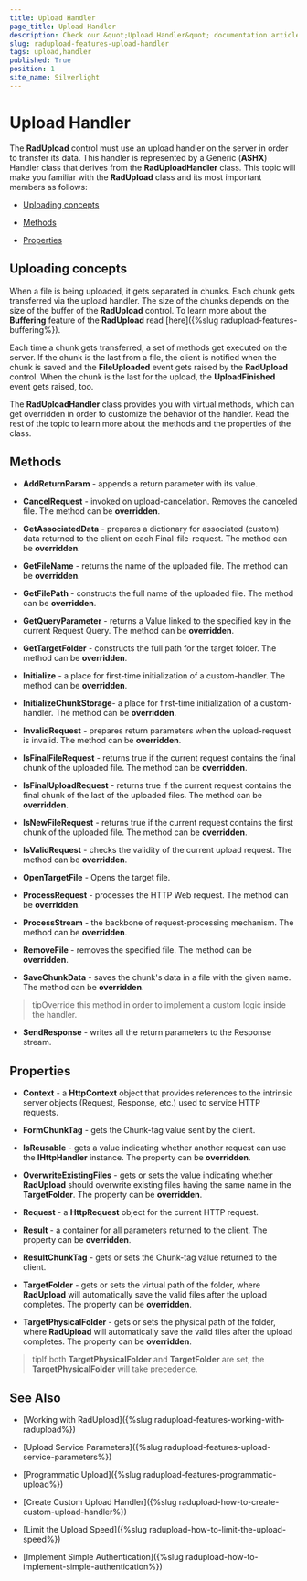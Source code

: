 ```yaml
---
title: Upload Handler
page_title: Upload Handler
description: Check our &quot;Upload Handler&quot; documentation article for the RadUpload {{ site.framework_name }} control.
slug: radupload-features-upload-handler
tags: upload,handler
published: True
position: 1
site_name: Silverlight
---
```


# Upload Handler



The __RadUpload__ control must use an upload handler on the server in order to transfer its data. This handler is represented by a Generic (__ASHX__) Handler class that derives from the __RadUploadHandler__ class. This topic will make you familiar with the __RadUpload__ class and its most important members as follows:

* [Uploading concepts](#Uploading_concepts)

* [Methods](#Methods)

* [Properties](#Properties)

## Uploading concepts

When a file is being uploaded, it gets separated in chunks. Each chunk gets transferred via the upload handler. The size of the chunks depends on the size of the buffer of the __RadUpload__ control. To learn more about the __Buffering__ feature of the __RadUpload__ read [here]({%slug radupload-features-buffering%}).

Each time a chunk gets transferred, a set of methods get executed on the server. If the chunk is the last from a file, the client is notified when the chunk is saved and the __FileUploaded__ event gets raised by the __RadUpload__ control. When the chunk is the last for the upload, the __UploadFinished__ event gets raised, too.

The __RadUploadHandler__ class provides you with virtual methods, which can get overridden in order to customize the behavior of the handler. Read the rest of the topic to learn more about the methods and the properties of the class.

## Methods

* __AddReturnParam__ - appends a return parameter with its value.

* __CancelRequest__ - invoked on upload-cancelation. Removes the canceled file. The method can be __overridden__.

* __GetAssociatedData__ - prepares a dictionary for associated (custom) data returned to the client on each Final-file-request. The method can be __overridden__.

* __GetFileName__ - returns the name of the uploaded file. The method can be __overridden__.

* __GetFilePath__ - constructs the full name of the uploaded file. The method can be __overridden__.

* __GetQueryParameter__ - returns a Value linked to the specified key in the current Request Query. The method can be __overridden__.

* __GetTargetFolder__ - constructs the full path for the target folder. The method can be __overridden__.

* __Initialize__ - a place for first-time initialization of a custom-handler. The method can be __overridden__.

* __InitializeChunkStorage__- a place for first-time initialization of a custom-handler. The method can be __overridden__.

* __InvalidRequest__ - prepares return parameters when the upload-request is invalid. The method can be __overridden__.

* __IsFinalFileRequest__ - returns true if the current request contains the final chunk of the uploaded file. The method can be __overridden__.

* __IsFinalUploadRequest__ - returns true if the current request contains the final chunk of the last of the uploaded files. The method can be __overridden__.

* __IsNewFileRequest__ - returns true if the current request contains the first chunk of the uploaded file. The method can be __overridden__.

* __IsValidRequest__ - checks the validity of the current upload request. The method can be __overridden__.

* __OpenTargetFile__ - Opens the target file.

* __ProcessRequest__ - processes the HTTP Web request. The method can be __overridden__.

* __ProcessStream__ - the backbone of request-processing mechanism. The method can be __overridden__.

* __RemoveFile__ - removes the specified file. The method can be __overridden__.

* __SaveChunkData__ - saves the chunk's data in a file with the given name. The method can be __overridden__.


>tipOverride this method in order to implement a custom logic inside the handler.

* __SendResponse__ - writes all the return parameters to the Response stream.

## Properties

* __Context__ - a __HttpContext__ object that provides references to the intrinsic server objects (Request, Response, etc.) used to service HTTP requests.

* __FormChunkTag__ - gets the Chunk-tag value sent by the client.

* __IsReusable__ - gets a value indicating whether another request can use the __IHttpHandler__ instance. The property can be __overridden__.

* __OverwriteExistingFiles__ - gets or sets the value indicating whether __RadUpload__ should overwrite existing files having the same name in the __TargetFolder__. The property can be __overridden__.

* __Request__ - a __HttpRequest__ object for the current HTTP request.

* __Result__ - a container for all parameters returned to the client. The property can be __overridden__.

* __ResultChunkTag__ - gets or sets the Chunk-tag value returned to the client.

* __TargetFolder__ - gets or sets the virtual path of the folder, where __RadUpload__ will automatically save the valid files after the upload completes. The property can be __overridden__.

* __TargetPhysicalFolder__ - gets or sets the physical path of the folder, where __RadUpload__ will automatically save the valid files after the upload completes. The property can be __overridden__.

>tipIf both __TargetPhysicalFolder__ and __TargetFolder__ are set, the __TargetPhysicalFolder__ will take precedence.
                
              
## See Also

 * [Working with RadUpload]({%slug radupload-features-working-with-radupload%})

 * [Upload Service Parameters]({%slug radupload-features-upload-service-parameters%})

 * [Programmatic Upload]({%slug radupload-features-programmatic-upload%})

 * [Create Custom Upload Handler]({%slug radupload-how-to-create-custom-upload-handler%})

 * [Limit the Upload Speed]({%slug radupload-how-to-limit-the-upload-speed%})

 * [Implement Simple Authentication]({%slug radupload-how-to-implement-simple-authentication%})
